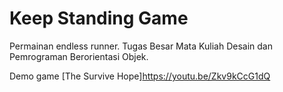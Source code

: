 # Keep Standing Game
Permainan endless runner. Tugas Besar Mata Kuliah Desain dan Pemrograman Berorientasi Objek.

Demo game
[The Survive Hope]https://youtu.be/Zkv9kCcG1dQ
